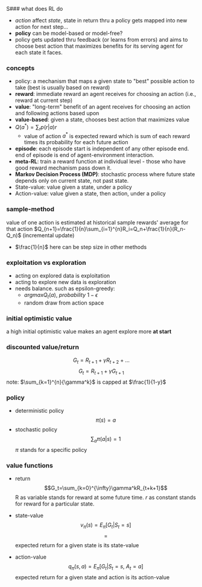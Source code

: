 S### what does RL do
- *action* affect *state*, state in return thru a policy gets mapped into new action for next step...
- **policy** can be model-based or model-free?
- policy gets updated thru feedback (or learns from errors) and aims to choose best action that maximizes benefits for its serving agent for each state it faces.

### concepts
- policy: a mechanism that maps a given state to "best" possible action to take (best is usually based on reward)
- **reward**: immediate reward an agent receives for choosing an action (i.e., reward at current step)
- **value**: "long-term" benefit of an agent receives for choosing an action and following actions based upon
- **value-based**: given a state, chooses best action that maximizes value
- $Q(a^*) = \sum_{r}p(r|a)r$
	- value of action $a^*$ is expected reward which is sum of each reward times its probability for each future action
- **episode**: each episode start is independent of any other episode end. end of episode is end of agent-environment interaction.
- **meta-RL**: train a reward function at individual level - those who have good reward mechanism pass down it.
- **Markov Decision Process (MDP)**: stochastic process where future state depends only on current state, not past state.
- State-value: value given a state, under a policy
- Action-value: value given a state, then action, under a policy

### sample-method 
value of one action is estimated at historical sample rewards' average for that action
$Q_{n+1}=\frac{1}{n}\sum_{i=1}^{n}R_i=Q_n+\frac{1}{n}(R_n-Q_n)$ (incremental update)
- $\frac{1}{n}$ here can be step size in other methods

### exploitation vs exploration
- acting on explored data is exploitation
- acting to explore new data is exploration
- needs balance. such as epsilon-greedy:
	- $argmax Q_t(a), \ probability \ 1-\epsilon$
	- random draw from action space

### initial optimistic value
a high initial optimistic value makes an agent explore more **at start**

### discounted value/return
$$G_t = R_{t+1}+\gamma R_{t+2}+...$$
    $$ G_t = R_{t+1} + \gamma G_{t+1}$$
    note: $\sum_{k=1}^{n}{\gamma^k}$ is capped at $\frac{1}{1-y}$


### policy
- deterministic policy
$$\pi(s)=a$$
- stochastic policy
$$\sum_{a}\pi(a|s)=1$$
$\pi$ stands for a specific policy

### value functions
- return 
$$G_t=\sum_{k=0}^{\infty}\gamma^kR_{t+k+1}$$
R as variable stands for reward at some future time. $r$ as constant stands for reward for a particular state.

- state-value
$$v_{\pi}(s)=E_{\pi}[G_t|S_t=s]$$
$$=$$
expected return for a given state is its state-value

- action-value
$$q_{\pi}(s,a)=E_{\pi}[G_t|S_t=s,\ A_t=a]$$
expected return for a given state and action is its action-value

